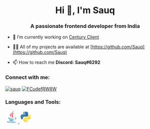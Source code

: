 <h1 align="center">Hi 👋, I'm Sauq</h1>
<h3 align="center">A passionate frontend developer from India</h3>

- 🔭 I’m currently working on [Century Client](https://github.com/Sauq/century-client)

- 👨‍💻 All of my projects are available at [https://github.com/Sauq](https://github.com/Sauq)

- 📫 How to reach me **Discord: Sauq#6292**

<h3 align="left">Connect with me:</h3>
<p align="left">
<a href="https://www.youtube.com/c/sauq" target="blank"><img align="center" src="https://cdn.jsdelivr.net/npm/simple-icons@3.0.1/icons/youtube.svg" alt="sauq" height="30" width="40" /></a>
<a href="https://discord.gg/FCudefRW8W" target="blank"><img align="center" src="https://cdn.jsdelivr.net/npm/simple-icons@3.0.1/icons/discord.svg" alt="FCudefRW8W" height="30" width="40" /></a>
</p>

<h3 align="left">Languages and Tools:</h3>
<p align="left"> <a href="https://www.java.com" target="_blank"> <img src="https://raw.githubusercontent.com/devicons/devicon/master/icons/java/java-original.svg" alt="java" width="40" height="40"/> </a> <a href="https://www.python.org" target="_blank"> <img src="https://raw.githubusercontent.com/devicons/devicon/master/icons/python/python-original.svg" alt="python" width="40" height="40"/> </a> </p>
